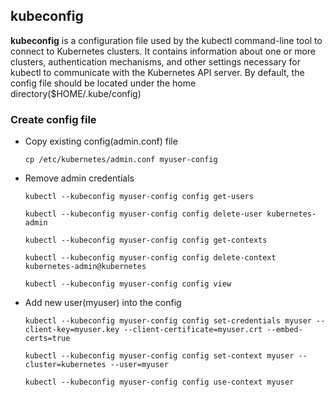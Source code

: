 ## kubeconfig
**kubeconfig** is a configuration file used by the kubectl command-line tool to connect to Kubernetes clusters. It contains information about one or more clusters, authentication mechanisms, and other settings necessary for kubectl to communicate with the Kubernetes API server. By  default, the config file should be located under the home directory($HOME/.kube/config)

### Create config file
- Copy existing config(admin.conf) file
  ```
  cp /etc/kubernetes/admin.conf myuser-config
  ```
- Remove admin credentials
  ```
  kubectl --kubeconfig myuser-config config get-users
  ```
  ```
  kubectl --kubeconfig myuser-config config delete-user kubernetes-admin
  ```
  ```
  kubectl --kubeconfig myuser-config config get-contexts
  ```
  ```
  kubectl --kubeconfig myuser-config config delete-context kubernetes-admin@kubernetes
  ```
  ```
  kubectl --kubeconfig myuser-config config view
  ```
- Add new user(myuser) into the config
  ```
  kubectl --kubeconfig myuser-config config set-credentials myuser --client-key=myuser.key --client-certificate=myuser.crt --embed-certs=true
  ```
  ```
  kubectl --kubeconfig myuser-config config set-context myuser --cluster=kubernetes --user=myuser
  ```
  ```
  kubectl --kubeconfig myuser-config config use-context myuser
  ```
